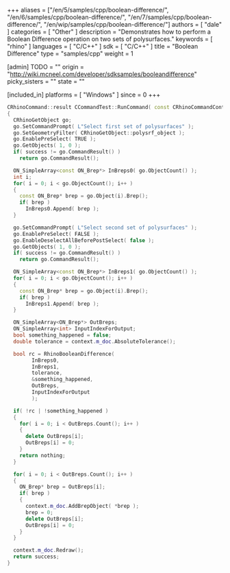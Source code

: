 +++
aliases = ["/en/5/samples/cpp/boolean-difference/", "/en/6/samples/cpp/boolean-difference/", "/en/7/samples/cpp/boolean-difference/", "/en/wip/samples/cpp/boolean-difference/"]
authors = [ "dale" ]
categories = [ "Other" ]
description = "Demonstrates how to perform a Boolean Difference operation on two sets of polysurfaces."
keywords = [ "rhino" ]
languages = [ "C/C++" ]
sdk = [ "C/C++" ]
title = "Boolean Difference"
type = "samples/cpp"
weight = 1

[admin]
TODO = ""
origin = "http://wiki.mcneel.com/developer/sdksamples/booleandifference"
picky_sisters = ""
state = ""

[included_in]
platforms = [ "Windows" ]
since = 0
+++

```cpp
CRhinoCommand::result CCommandTest::RunCommand( const CRhinoCommandContext& context )
{
  CRhinoGetObject go;
  go.SetCommandPrompt( L"Select first set of polysurfaces" );
  go.SetGeometryFilter( CRhinoGetObject::polysrf_object );
  go.EnablePreSelect( TRUE );
  go.GetObjects( 1, 0 );
  if( success != go.CommandResult() )
    return go.CommandResult();

  ON_SimpleArray<const ON_Brep*> InBreps0( go.ObjectCount() );
  int i;
  for( i = 0; i < go.ObjectCount(); i++ )
  {
    const ON_Brep* brep = go.Object(i).Brep();
    if( brep )
      InBreps0.Append( brep );
  }

  go.SetCommandPrompt( L"Select second set of polysurfaces" );
  go.EnablePreSelect( FALSE );
  go.EnableDeselectAllBeforePostSelect( false );
  go.GetObjects( 1, 0 );
  if( success != go.CommandResult() )
    return go.CommandResult();

  ON_SimpleArray<const ON_Brep*> InBreps1( go.ObjectCount() );
  for( i = 0; i < go.ObjectCount(); i++ )
  {
    const ON_Brep* brep = go.Object(i).Brep();
    if( brep )
      InBreps1.Append( brep );
  }

  ON_SimpleArray<ON_Brep*> OutBreps;
  ON_SimpleArray<int> InputIndexForOutput;
  bool something_happened = false;
  double tolerance = context.m_doc.AbsoluteTolerance();

  bool rc = RhinoBooleanDifference(
        InBreps0,
        InBreps1,
        tolerance,
        &something_happened,
        OutBreps,
        InputIndexForOutput
        );

  if( !rc | !something_happened )
  {
    for( i = 0; i < OutBreps.Count(); i++ )
    {
      delete OutBreps[i];
      OutBreps[i] = 0;
    }
    return nothing;
  }

  for( i = 0; i < OutBreps.Count(); i++ )
  {
    ON_Brep* brep = OutBreps[i];
    if( brep )
    {
      context.m_doc.AddBrepObject( *brep );
      brep = 0;
      delete OutBreps[i];
      OutBreps[i] = 0;
    }
  }

  context.m_doc.Redraw();
  return success;
}
```
